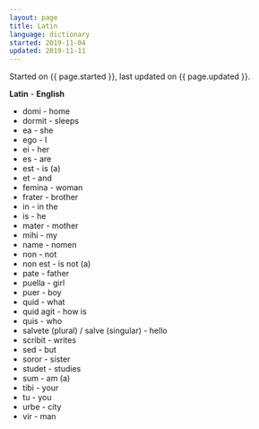 ```yaml
---
layout: page
title: Latin
language: dictionary
started: 2019-11-04
updated: 2019-11-11
---
```


Started on {{ page.started }}, last updated on {{ page.updated }}.

**Latin** - **English**
* domi - home
* dormit - sleeps
* ea - she
* ego - I
* ei - her
* es - are
* est - is (a)
* et - and
* femina - woman
* frater - brother
* in - in the
* is - he
* mater - mother
* mihi - my
* name - nomen
* non - not
* non est - is not (a)
* pate - father
* puella - girl
* puer - boy
* quid - what
* quid agit - how is
* quis - who
* salvete (plural) / salve (singular) - hello
* scribit - writes
* sed - but
* soror - sister
* studet - studies
* sum - am (a)
* tibi - your
* tu - you
* urbe - city
* vir - man

